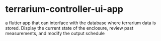 # terrarium-controller-ui-app
a flutter app that can interface with the database where terrarium data is stored. Display the current state of the enclosure, review past measurements, and modify the output schedule

